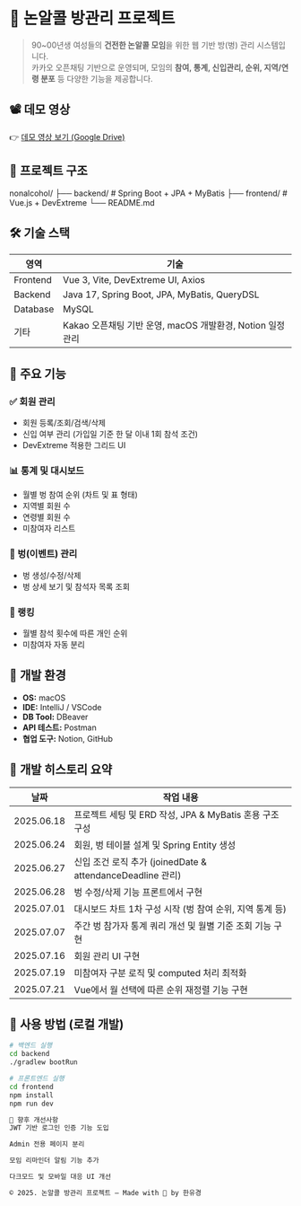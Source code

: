 # 🧼 논알콜 방관리 프로젝트

> 90~00년생 여성들의 **건전한 논알콜 모임**을 위한 웹 기반 방(벙) 관리 시스템입니다.  
> 카카오 오픈채팅 기반으로 운영되며, 모임의 **참여, 통계, 신입관리, 순위, 지역/연령 분포** 등 다양한 기능을 제공합니다.

## 📽️ 데모 영상

👉 [데모 영상 보기 (Google Drive)](https://drive.google.com/file/d/1jpNu3L5mm8KJZuXn3U00iA_Kb6SDH1dt/view?usp=sharing)

## 📁 프로젝트 구조
nonalcohol/
├── backend/ # Spring Boot + JPA + MyBatis
├── frontend/ # Vue.js + DevExtreme
└── README.md
## 🛠 기술 스택

| 영역      | 기술                                                         |
|----------|--------------------------------------------------------------|
| Frontend | Vue 3, Vite, DevExtreme UI, Axios                            |
| Backend  | Java 17, Spring Boot, JPA, MyBatis, QueryDSL                 |
| Database | MySQL                                                        |
| 기타     | Kakao 오픈채팅 기반 운영, macOS 개발환경, Notion 일정 관리     |

## 📌 주요 기능

### ✅ 회원 관리
- 회원 등록/조회/검색/삭제
- 신입 여부 관리 (가입일 기준 한 달 이내 1회 참석 조건)
- DevExtreme 적용한 그리드 UI

### 📊 통계 및 대시보드
- 월별 벙 참여 순위 (차트 및 표 형태)
- 지역별 회원 수
- 연령별 회원 수
- 미참여자 리스트

### 📆 벙(이벤트) 관리
- 벙 생성/수정/삭제
- 벙 상세 보기 및 참석자 목록 조회

### 🏅 랭킹
- 월별 참석 횟수에 따른 개인 순위
- 미참여자 자동 분리

## 🧪 개발 환경

- **OS:** macOS
- **IDE:** IntelliJ / VSCode
- **DB Tool:** DBeaver
- **API 테스트:** Postman
- **협업 도구:** Notion, GitHub

## 📌 개발 히스토리 요약

| 날짜       | 작업 내용                                                         |
|------------|------------------------------------------------------------------|
| 2025.06.18 | 프로젝트 세팅 및 ERD 작성, JPA & MyBatis 혼용 구조 구성         |
| 2025.06.24 | 회원, 벙 테이블 설계 및 Spring Entity 생성                      |
| 2025.06.27 | 신입 조건 로직 추가 (joinedDate & attendanceDeadline 관리)      |
| 2025.06.28 | 벙 수정/삭제 기능 프론트에서 구현                               |
| 2025.07.01 | 대시보드 차트 1차 구성 시작 (벙 참여 순위, 지역 통계 등)        |
| 2025.07.07 | 주간 벙 참가자 통계 쿼리 개선 및 월별 기준 조회 기능 구현       |
| 2025.07.16 | 회원 관리 UI 구현                               |
| 2025.07.19 | 미참여자 구분 로직 및 computed 처리 최적화                      |
| 2025.07.21 | Vue에서 월 선택에 따른 순위 재정렬 기능 구현                    |

## 📝 사용 방법 (로컬 개발)

```bash
# 백엔드 실행
cd backend
./gradlew bootRun

# 프론트엔드 실행
cd frontend
npm install
npm run dev

📂 향후 개선사항
JWT 기반 로그인 인증 기능 도입

Admin 전용 페이지 분리

모임 리마인더 알림 기능 추가

다크모드 및 모바일 대응 UI 개선

© 2025. 논알콜 방관리 프로젝트 — Made with 💛 by 한유경
